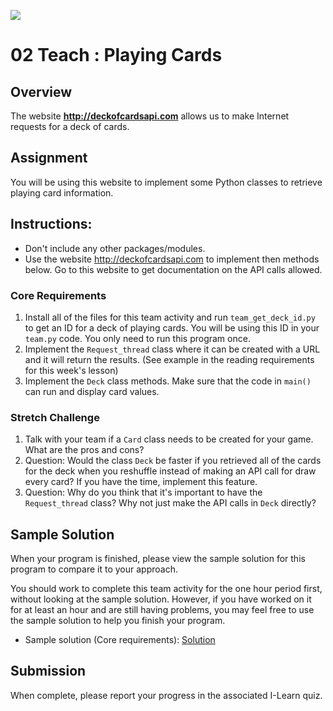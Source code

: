![](../site/banner.png)

# 02 Teach : Playing Cards

## Overview

The website **http://deckofcardsapi.com** allows us to make Internet requests for a deck of cards.  

## Assignment

You will be using this website to implement some Python classes to retrieve playing card information.

## Instructions:

- Don't include any other packages/modules.
- Use the website http://deckofcardsapi.com to implement then methods below.  Go to this website to get documentation on the API calls allowed.

### Core Requirements

1. Install all of the files for this team activity and run `team_get_deck_id.py` to get an ID for a deck of playing cards.  You will be using this ID in your `team.py` code.  You only need to run this program once.
2. Implement the `Request_thread` class where it can be created with a URL and it will return the results. (See example in the reading requirements for this week's lesson)
3. Implement the `Deck` class methods.  Make sure that the code in `main()` can run and display card values.


### Stretch Challenge

1. Talk with your team if a `Card` class needs to be created for your game.  What are the pros and cons?
2. Question: Would the class `Deck` be faster if you retrieved all of the cards for the deck when you reshuffle instead of making an API call for draw every card?  If you have the time, implement this feature.
3. Question: Why do you think that it's important to have the `Request_thread` class?  Why not just make the API calls in `Deck` directly?

## Sample Solution

When your program is finished, please view the sample solution for this program to compare it to your approach.

You should work to complete this team activity for the one hour period first, without looking at the sample solution. However, if you have worked on it for at least an hour and are still having problems, you may feel free to use the sample solution to help you finish your program.

- Sample solution (Core requirements): [Solution](team/team_solution.py)

## Submission

When complete, please report your progress in the associated I-Learn quiz.

